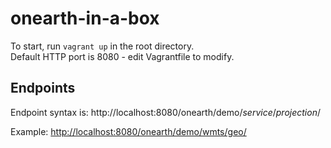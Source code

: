 onearth-in-a-box
================

To start, run `vagrant up` in the root directory.  
Default HTTP port is 8080 - edit Vagrantfile to modify.

Endpoints
-----

Endpoint syntax is: http://localhost:8080/onearth/demo/*service*/*projection*/

Example: [http://localhost:8080/onearth/demo/wmts/geo/](http://localhost:8080/onearth/demo/wmts/geo/)
